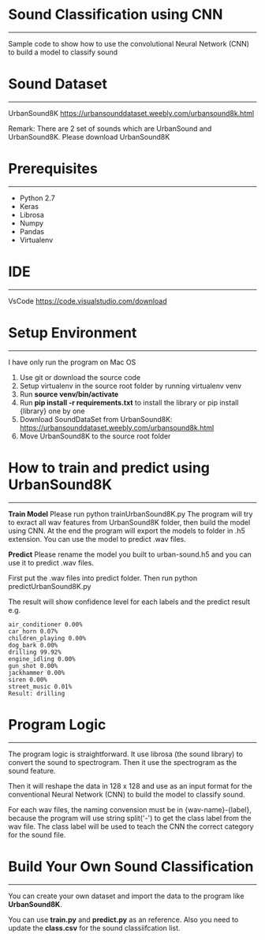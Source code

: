 # Sound Classification using CNN
---
Sample code to show how to use the convolutional Neural Network (CNN) to build a model to classify sound

# Sound Dataset
---
UrbanSound8K
https://urbansounddataset.weebly.com/urbansound8k.html

Remark:
There are 2 set of sounds which are UrbanSound and UrbanSound8K. Please download UrbanSound8K

# Prerequisites
---
- Python 2.7
- Keras
- Librosa
- Numpy
- Pandas
- Virtualenv

# IDE
---
VsCode
https://code.visualstudio.com/download

# Setup Environment
---
I have only run the program on Mac OS
1. Use git or download the source code
2. Setup virtualenv in the source root folder by running virtualenv venv
3. Run **source venv/bin/activate**
4. Run **pip install -r requirements.txt** to install the library or pip install {library} one by one
5. Download SoundDataSet from UrbanSound8K: https://urbansounddataset.weebly.com/urbansound8k.html
6. Move UrbanSound8K to the source root folder

# How to train and predict using UrbanSound8K
---
**Train Model**
Please run python trainUrbanSound8K.py
The program will try to exract all wav features from UrbanSound8K folder, then build the model using CNN. At the end the program will export the models to folder in .h5 extension. You can use the model to predict .wav files.

**Predict**
Please rename the model you built to urban-sound.h5 and you can use it to predict .wav files.

First put the .wav files into predict folder. Then run
python predictUrbanSound8K.py

The result will show confidence level for each labels and the predict result
e.g.
```
air_conditioner 0.00%
car_horn 0.07%
children_playing 0.00%
dog_bark 0.00%
drilling 99.92%
engine_idling 0.00%
gun_shot 0.00%
jackhammer 0.00%
siren 0.00%
street_music 0.01%
Result: drilling
```
# Program Logic
---
The program logic is straightforward. It use librosa (the sound library) to convert the sound to spectrogram. Then it use the spectrogram as the sound feature.

Then it will reshape the data in 128 x 128 and use as an input format for the conventional Neural Network (CNN) to build the model to classify sound.

For each wav files, the naming convension must be in {wav-name}-{label}, because the program will use string split('-') to get the class label from the wav file. The class label will be used to teach the CNN the correct category for the sound file.

# Build Your Own Sound Classification
---
You can create your own dataset and import the data to the program like **UrbanSound8K**.

You can use **train.py** and **predict.py** as an reference. Also you need to update the **class.csv** for the sound classiifcation list.

